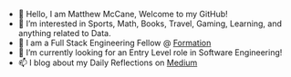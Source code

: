 
- 👋 Hello, I am Matthew McCane, Welcome to my GitHub!
- 👀 I’m interested in Sports, Math, Books, Travel, Gaming, Learning, and anything related to Data.
- 🌱 I am a Full Stack Engineering Fellow @ [Formation](https://formation.dev)
- 💞️ I’m currently looking for an Entry Level role in Software Engineering!
- 📫  I blog about my Daily Reflections on [Medium](https://medium.com/@DakuwoN) 


<!---
DakuwoN/DakuwoN is a ✨ special ✨ repository because its `README.md` (this file) appears on your GitHub profile.
You can click the Preview link to take a look at your changes.
--->
